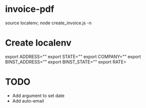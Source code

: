 # invoice-pdf

source localenv; node create_invoice.js -n <INVOICE-NUMBER>

# Create localenv
export ADDRESS=""
export STATE=""
export COMPANY=""
export BINST_ADDRESS=""
export BINST_STATE=""
export RATE=

# TODO
- Add argument to set date
- Add auto-email
